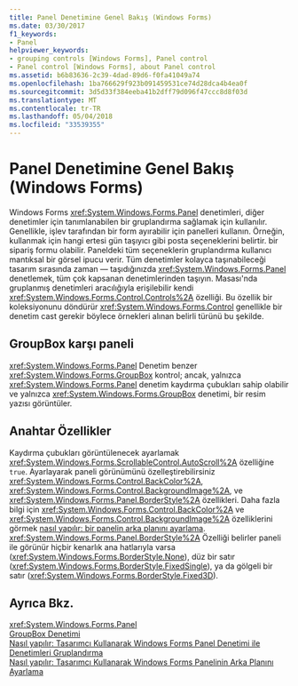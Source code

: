```yaml
---
title: Panel Denetimine Genel Bakış (Windows Forms)
ms.date: 03/30/2017
f1_keywords:
- Panel
helpviewer_keywords:
- grouping controls [Windows Forms], Panel control
- Panel control [Windows Forms], about Panel control
ms.assetid: b6b83636-2c39-4dad-89d6-f0fa41049a74
ms.openlocfilehash: 1ba766629f923b091459531ce74d28dca4b4ea0f
ms.sourcegitcommit: 3d5d33f384eeba41b2dff79d096f47ccc8d8f03d
ms.translationtype: MT
ms.contentlocale: tr-TR
ms.lasthandoff: 05/04/2018
ms.locfileid: "33539355"
---
```

# <a name="panel-control-overview-windows-forms"></a>Panel Denetimine Genel Bakış (Windows Forms)
Windows Forms <xref:System.Windows.Forms.Panel> denetimleri, diğer denetimler için tanımlanabilen bir gruplandırma sağlamak için kullanılır. Genellikle, işlev tarafından bir form ayırabilir için panelleri kullanın. Örneğin, kullanmak için hangi ertesi gün taşıyıcı gibi posta seçeneklerini belirtir. bir sipariş formu olabilir. Paneldeki tüm seçeneklerin gruplandırma kullanıcı mantıksal bir görsel ipucu verir. Tüm denetimler kolayca taşınabileceği tasarım sırasında zaman — taşıdığınızda <xref:System.Windows.Forms.Panel> denetlemek, tüm çok kapsanan denetimlerinden taşıyın. Masası'nda gruplanmış denetimleri aracılığıyla erişilebilir kendi <xref:System.Windows.Forms.Control.Controls%2A> özelliği. Bu özellik bir koleksiyonunu döndürür <xref:System.Windows.Forms.Control> genellikle bir denetim cast gerekir böylece örnekleri alınan belirli türünü bu şekilde.  
  
## <a name="panel-versus-groupbox"></a>GroupBox karşı paneli  
 <xref:System.Windows.Forms.Panel> Denetim benzer <xref:System.Windows.Forms.GroupBox> kontrol; ancak, yalnızca <xref:System.Windows.Forms.Panel> denetim kaydırma çubukları sahip olabilir ve yalnızca <xref:System.Windows.Forms.GroupBox> denetimi, bir resim yazısı görüntüler.  
  
## <a name="key-properties"></a>Anahtar Özellikler  
 Kaydırma çubukları görüntülenecek ayarlamak <xref:System.Windows.Forms.ScrollableControl.AutoScroll%2A> özelliğine `true`. Ayarlayarak paneli görünümünü özelleştirebilirsiniz <xref:System.Windows.Forms.Control.BackColor%2A>, <xref:System.Windows.Forms.Control.BackgroundImage%2A>, ve <xref:System.Windows.Forms.Panel.BorderStyle%2A> özellikleri. Daha fazla bilgi için <xref:System.Windows.Forms.Control.BackColor%2A> ve <xref:System.Windows.Forms.Control.BackgroundImage%2A> özelliklerini görmek [nasıl yapılır: bir panelin arka planını ayarlama](../../../../docs/framework/winforms/controls/how-to-set-the-background-of-a-windows-forms-panel.md). <xref:System.Windows.Forms.Panel.BorderStyle%2A> Özelliği belirler paneli ile görünür hiçbir kenarlık ana hatlarıyla varsa (<xref:System.Windows.Forms.BorderStyle.None>), düz bir satır (<xref:System.Windows.Forms.BorderStyle.FixedSingle>), ya da gölgeli bir satır (<xref:System.Windows.Forms.BorderStyle.Fixed3D>).  
  
## <a name="see-also"></a>Ayrıca Bkz.  
 <xref:System.Windows.Forms.Panel>  
 [GroupBox Denetimi](../../../../docs/framework/winforms/controls/groupbox-control-windows-forms.md)  
 [Nasıl yapılır: Tasarımcı Kullanarak Windows Forms Panel Denetimi ile Denetimleri Gruplandırma](../../../../docs/framework/winforms/controls/group-controls-with-wf-panel-control-using-the-designer.md)  
 [Nasıl yapılır: Tasarımcı Kullanarak Windows Forms Panelinin Arka Planını Ayarlama](../../../../docs/framework/winforms/controls/how-to-set-the-background-of-a-windows-forms-panel-using-the-designer.md)
